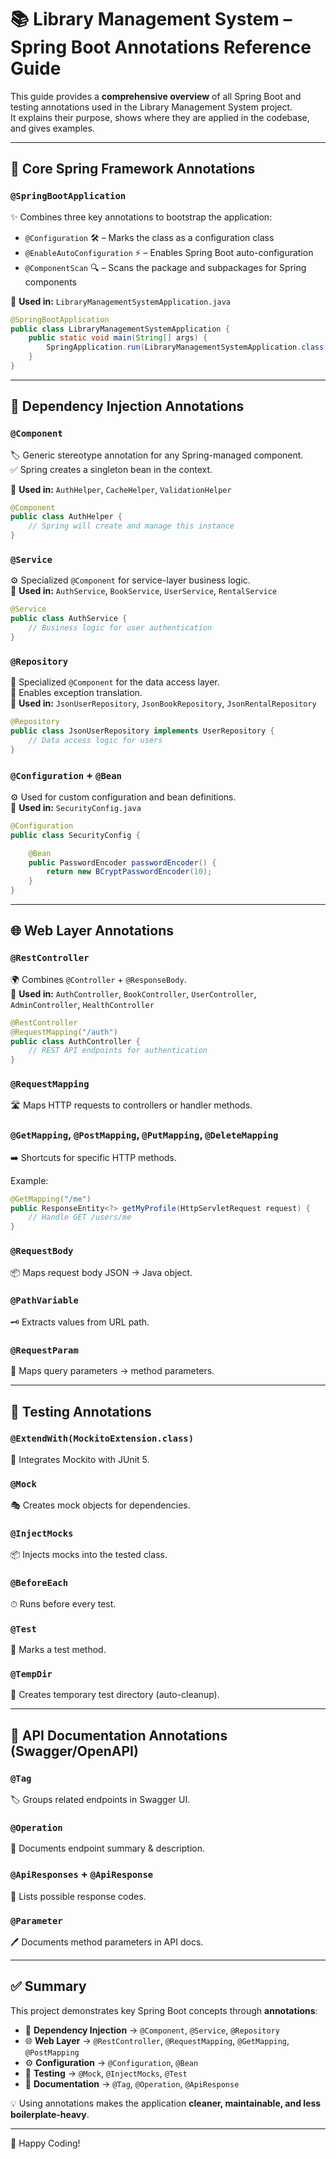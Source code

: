 # 📚 Library Management System – Spring Boot Annotations Reference Guide

This guide provides a **comprehensive overview** of all Spring Boot and testing annotations used in the Library Management System project.  
It explains their purpose, shows where they are applied in the codebase, and gives examples.

---

## 🚀 Core Spring Framework Annotations

### `@SpringBootApplication`
✨ Combines three key annotations to bootstrap the application:
- `@Configuration` 🛠 – Marks the class as a configuration class  
- `@EnableAutoConfiguration` ⚡ – Enables Spring Boot auto-configuration  
- `@ComponentScan` 🔍 – Scans the package and subpackages for Spring components  

📌 **Used in:** `LibraryManagementSystemApplication.java`  

```java
@SpringBootApplication
public class LibraryManagementSystemApplication {
    public static void main(String[] args) {
        SpringApplication.run(LibraryManagementSystemApplication.class, args);
    }
}
```

---

## 🧩 Dependency Injection Annotations

### `@Component`
🏷 Generic stereotype annotation for any Spring-managed component.  
✅ Spring creates a singleton bean in the context.

📌 **Used in:** `AuthHelper`, `CacheHelper`, `ValidationHelper`  

```java
@Component
public class AuthHelper {
    // Spring will create and manage this instance
}
```

### `@Service`
⚙️ Specialized `@Component` for service-layer business logic.  
📌 **Used in:** `AuthService`, `BookService`, `UserService`, `RentalService`  

```java
@Service
public class AuthService {
    // Business logic for user authentication
}
```

### `@Repository`
💾 Specialized `@Component` for the data access layer.  
🔄 Enables exception translation.  
📌 **Used in:** `JsonUserRepository`, `JsonBookRepository`, `JsonRentalRepository`  

```java
@Repository
public class JsonUserRepository implements UserRepository {
    // Data access logic for users
}
```

### `@Configuration` + `@Bean`
⚙️ Used for custom configuration and bean definitions.  
📌 **Used in:** `SecurityConfig.java`  

```java
@Configuration
public class SecurityConfig {

    @Bean
    public PasswordEncoder passwordEncoder() {
        return new BCryptPasswordEncoder(10);
    }
}
```

---

## 🌐 Web Layer Annotations

### `@RestController`
🌍 Combines `@Controller` + `@ResponseBody`.  
📌 **Used in:** `AuthController`, `BookController`, `UserController`, `AdminController`, `HealthController`  

```java
@RestController
@RequestMapping("/auth")
public class AuthController {
    // REST API endpoints for authentication
}
```

### `@RequestMapping`
🛣 Maps HTTP requests to controllers or handler methods.  

### `@GetMapping`, `@PostMapping`, `@PutMapping`, `@DeleteMapping`
➡️ Shortcuts for specific HTTP methods.  

Example:
```java
@GetMapping("/me")
public ResponseEntity<?> getMyProfile(HttpServletRequest request) {
    // Handle GET /users/me
}
```

### `@RequestBody`
📦 Maps request body JSON → Java object.  

### `@PathVariable`
🗝 Extracts values from URL path.  

### `@RequestParam`
🔎 Maps query parameters → method parameters.  

---

## 🧪 Testing Annotations

### `@ExtendWith(MockitoExtension.class)`
🤝 Integrates Mockito with JUnit 5.  

### `@Mock`  
🎭 Creates mock objects for dependencies.  

### `@InjectMocks`  
📦 Injects mocks into the tested class.  

### `@BeforeEach`  
⏱ Runs before every test.  

### `@Test`  
🧪 Marks a test method.  

### `@TempDir`  
📂 Creates temporary test directory (auto-cleanup).  

---

## 📖 API Documentation Annotations (Swagger/OpenAPI)

### `@Tag`
🏷 Groups related endpoints in Swagger UI.  

### `@Operation`
📝 Documents endpoint summary & description.  

### `@ApiResponses` + `@ApiResponse`
📡 Lists possible response codes.  

### `@Parameter`
🖊 Documents method parameters in API docs.  

---

## ✅ Summary

This project demonstrates key Spring Boot concepts through **annotations**:  

- 🧩 **Dependency Injection** → `@Component`, `@Service`, `@Repository`  
- 🌐 **Web Layer** → `@RestController`, `@RequestMapping`, `@GetMapping`, `@PostMapping`  
- ⚙️ **Configuration** → `@Configuration`, `@Bean`  
- 🧪 **Testing** → `@Mock`, `@InjectMocks`, `@Test`  
- 📖 **Documentation** → `@Tag`, `@Operation`, `@ApiResponse`  

💡 Using annotations makes the application **cleaner, maintainable, and less boilerplate-heavy**.

---

🚀 Happy Coding!  
